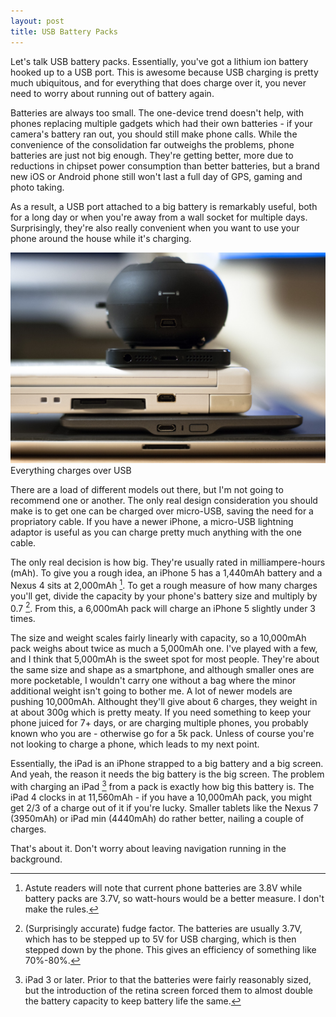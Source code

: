 ```yaml
---
layout: post
title: USB Battery Packs
---
```


Let's talk USB battery packs. Essentially, you've got a lithium ion battery hooked up to a USB port. This is awesome because USB charging is pretty much ubiquitous, and for everything that does charge over it, you never need to worry about running out of battery again.

Batteries are always too small. The one-device trend doesn't help, with phones replacing multiple gadgets which had their own batteries - if your camera's battery ran out, you should still make phone calls. While the convenience of the consolidation far outweighs the problems, phone batteries are just not big enough. They're getting better, more due to reductions in chipset power consumption than better batteries, but a brand new iOS or Android phone still won't last a full day of GPS, gaming and photo taking.

As a result, a USB port attached to a big battery is remarkably useful, both for a long day or when you're away from a wall socket for multiple days. Surprisingly, they're also really convenient when you want to use your phone around the house while it's charging. 

<div class="img_wrap">
  <img class="img_wide" src="/images/20131003-usb_devices_pile.jpg">
  <div class="img_text">Everything charges over USB</div>
</div>

There are a load of different models out there, but I'm not going to recommend one or another. The only real design consideration you should make is to get one can be charged over micro-USB, saving the need for a propriatory cable. If you have a newer iPhone, a micro-USB lightning adaptor is useful as you can charge pretty much anything with the one cable. 

The only real decision is how big. They're usually rated in milliampere-hours (mAh). To give you a rough idea, an iPhone 5 has a 1,440mAh battery and a Nexus 4 sits at 2,000mAh [^fn-battery-voltage]. To get a rough measure of how many charges you'll get, divide the capacity by your phone's battery size and multiply by 0.7 [^fn-fudge-factor]. From this, a 6,000mAh pack will charge an iPhone 5 slightly under 3 times.

The size and weight scales fairly linearly with capacity, so a 10,000mAh pack weighs about twice as much a 5,000mAh one.
I've played with a few, and I think that 5,000mAh is the sweet spot for most people. They're about the same size and shape as a smartphone, and although smaller ones are more pocketable, I wouldn't carry one without a bag where the minor additional weight isn't going to bother me.
A lot of newer models are pushing 10,000mAh. Althought they'll give about 6 charges, they weight in at about 300g which is pretty meaty. If you need something to keep your phone juiced for 7+ days, or are charging multiple phones, you probably known who you are - otherwise go for a 5k pack. Unless of course you're not looking to charge a phone, which leads to my next point.

Essentially, the iPad is an iPhone strapped to a big battery and a big screen. And yeah, the reason it needs the big battery is the big screen. The problem with charging an iPad [^fn-ipad-3]  from a pack is exactly how big this battery is. The iPad 4 clocks in at 11,560mAh - if you have a 10,000mAh pack, you might get 2/3 of a charge out of it if you're lucky. Smaller tablets like the Nexus 7 (3950mAh) or iPad min (4440mAh) do rather better, nailing a couple of charges.

That's about it. Don't worry about leaving navigation running in the background.

[^fn-battery-voltage]: Astute readers will note that current phone batteries are 3.8V while battery packs are 3.7V, so watt-hours would be a better measure. I don't make the rules.
[^fn-fudge-factor]: (Surprisingly accurate) fudge factor. The batteries are usually 3.7V, which has to be stepped up to 5V for USB charging, which is then stepped down by the phone. This gives an efficiency of something like 70%-80%.
[^fn-ipad-3]: iPad 3 or later. Prior to that the batteries were fairly reasonably sized, but the introduction of the retina screen forced them to almost double the battery capacity to keep battery life the same.
